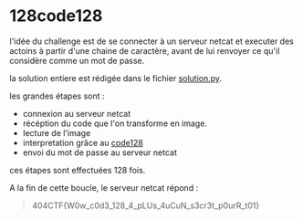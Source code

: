 # 128code128

l'idée du challenge est de se connecter à un serveur netcat et executer des actoins à partir d'une chaine de caractère, avant de lui renvoyer ce qu'il considère comme un mot de passe.

la solution entiere est rédigée dans le fichier [solution.py](solution.py).

les grandes étapes sont :

- connexion au serveur netcat
- récéption du code que l'on transforme en image.
- lecture de l'image
- interpretation grâce au [code128](https://fr.wikipedia.org/wiki/Code_128)
- envoi du mot de passe au serveur netcat

ces étapes sont effectuées 128 fois.

A la fin de cette boucle, le serveur netcat répond :

>404CTF{W0w_c0d3_128_4_pLUs_4uCuN_s3cr3t_p0urR_t01}